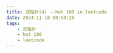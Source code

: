 ```yaml
---
title: 双指针(4) --hot 100 in leetcode
date: 2024-11-18 08:58:28
tags:
    - 双指针
    - hot 100
    - leetcode
---
```


<script type="text/javascript"
src="http://cdn.mathjax.org/mathjax/latest/MathJax.js?config=TeX-AMS-MML_HTMLorMML">
</script>
